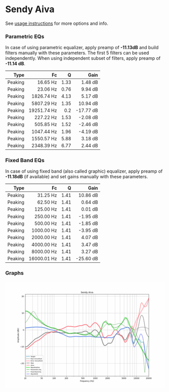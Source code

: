 # Sendy Aiva
See [usage instructions](https://github.com/jaakkopasanen/AutoEq#usage) for more options and info.

### Parametric EQs
In case of using parametric equalizer, apply preamp of **-11.13dB** and build filters manually
with these parameters. The first 5 filters can be used independently.
When using independent subset of filters, apply preamp of **-11.14 dB**.

| Type    | Fc          |    Q | Gain      |
|--------:|------------:|-----:|----------:|
| Peaking | 16.65 Hz    | 1.33 | 1.48 dB   |
| Peaking | 23.06 Hz    | 0.76 | 9.94 dB   |
| Peaking | 1826.74 Hz  | 4.13 | 5.17 dB   |
| Peaking | 5807.29 Hz  | 1.35 | 10.94 dB  |
| Peaking | 19251.74 Hz | 0.2  | -17.77 dB |
| Peaking | 227.22 Hz   | 1.53 | -2.08 dB  |
| Peaking | 505.85 Hz   | 1.52 | -2.46 dB  |
| Peaking | 1047.44 Hz  | 1.96 | -4.19 dB  |
| Peaking | 1550.57 Hz  | 5.88 | 3.18 dB   |
| Peaking | 2348.39 Hz  | 6.77 | 2.44 dB   |

### Fixed Band EQs
In case of using fixed band (also called graphic) equalizer, apply preamp of **-11.18dB**
(if available) and set gains manually with these parameters.

| Type    | Fc          |    Q | Gain      |
|--------:|------------:|-----:|----------:|
| Peaking | 31.25 Hz    | 1.41 | 10.86 dB  |
| Peaking | 62.50 Hz    | 1.41 | 0.64 dB   |
| Peaking | 125.00 Hz   | 1.41 | 0.01 dB   |
| Peaking | 250.00 Hz   | 1.41 | -1.95 dB  |
| Peaking | 500.00 Hz   | 1.41 | -1.85 dB  |
| Peaking | 1000.00 Hz  | 1.41 | -3.95 dB  |
| Peaking | 2000.00 Hz  | 1.41 | 4.07 dB   |
| Peaking | 4000.00 Hz  | 1.41 | 3.47 dB   |
| Peaking | 8000.00 Hz  | 1.41 | 3.27 dB   |
| Peaking | 16000.01 Hz | 1.41 | -25.60 dB |

### Graphs
![](./Sendy%20Aiva.png)